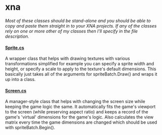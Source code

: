 # xna

_Most of these classes should be stand-alone and you should be able to copy and paste them straight in to your XNA projects. If any of the classes rely on one or more other of my classes then I'll specify in the file description._

#### [Sprite.cs](https://github.com/george-mcdonagh/xna/blob/master/Sprite.cs)

A wrapper class that helps with drawing textures with various transformations simplified for example you can specify a sprite width and height, or specify a scale to apply to the texture's default dimensions. This basically just takes all of the arguments for spriteBatch.Draw() and wraps it up into a class.

#### [Screen.cs](https://github.com/george-mcdonagh/xna/blob/master/Screen.cs)

A manager-style class that helps with changing the screen size while keeping the game logic the same. It automatically fits the game's viewport to the screen (while preserving aspect ratio) and keeps a record of the game's 'virtual' dimensions for the game's logic. Also calculates the view matrix every time the game dimensions are changed which should be used with spriteBatch.Begin().

